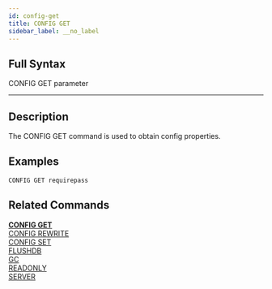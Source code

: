 ```yaml
---
id: config-get
title: CONFIG GET
sidebar_label: __no_label
---
```


## Full Syntax

CONFIG GET parameter

---

## Description

The CONFIG GET command is used to obtain config properties.

## Examples
```tile38
CONFIG GET requirepass
```

## Related Commands

**[CONFIG GET](config-get.html)**<br>
[CONFIG REWRITE](config-rewrite.html)<br>
[CONFIG SET](config-set.html)<br>
[FLUSHDB](flushdb.html)<br>
[GC](gc.html)<br>
[READONLY](readonly.html)<br>
[SERVER](server.html)<br>
